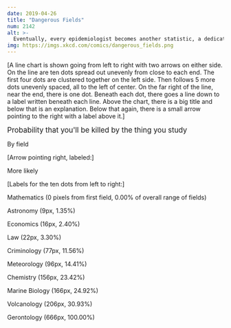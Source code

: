 ```yaml
---
date: 2019-04-26
title: "Dangerous Fields"
num: 2142
alt: >-
  Eventually, every epidemiologist becomes another statistic, a dedication to record-keeping which their colleagues sincerely appreciate.
img: https://imgs.xkcd.com/comics/dangerous_fields.png
---
```

[A line chart is shown going from left to right with two arrows on either side. On the line are ten dots spread out unevenly from close to each end. The first four dots are clustered together on the left side. Then follows 5 more dots unevenly spaced, all to the left of center. On the far right of the line, near the end, there is one dot. Beneath each dot, there goes a line down to a label written beneath each line. Above the chart, there is a big title and below that is an explanation. Below that again, there is a small arrow pointing to the right with a label above it.]

<big>Probability that you'll be killed by the thing you study</big>

By field

[Arrow pointing right, labeled:]

More likely

[Labels for the ten dots from left to right:]

Mathematics (0 pixels from first field, 0.00% of overall range of fields)

Astronomy (9px, 1.35%)

Economics (16px, 2.40%)

Law (22px, 3.30%)

Criminology (77px, 11.56%)

Meteorology (96px, 14.41%)

Chemistry (156px, 23.42%)

Marine Biology (166px, 24.92%)

Volcanology (206px, 30.93%)

Gerontology (666px, 100.00%)